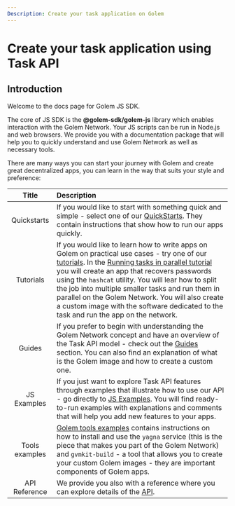 ```yaml
---
Description: Create your task application on Golem
---
```


# Create your task application using Task API

## Introduction

Welcome to the docs page for Golem JS SDK.

The core of JS SDK is the **@golem-sdk/golem-js** library which enables interaction with the Golem Network. Your JS scripts can be run in Node.js and web browsers. We provide you with a documentation package that will help you to quickly understand and use Golem Network as well as necessary tools.

There are many ways you can start your journey with Golem and create great decentralized apps, you can learn in the way that suits your style and preference:

|     Title      |                                                                                                                                                                                                                                                                             Description                                                                                                                                                                                                                                                                             |
| :------------: | :----------------------------------------------------------------------------------------------------------------------------------------------------------------------------------------------------------------------------------------------------------------------------------------------------------------------------------------------------------------------------------------------------------------------------------------------------------------------------------------------------------------------------------------------------------------- |
|  Quickstarts   |                                                                                                                                                                             If you would like to start with something quick and simple - select one of our [QuickStarts](/docs/creators/javascript/quickstarts/index). They contain instructions that show how to run our apps quickly.                                                                                                                                                                             |
|   Tutorials    | If you would like to learn how to write apps on Golem on practical use cases - try one of our [tutorials](/docs/creators/javascript/tutorials/index). In the [Running tasks in parallel tutorial](/docs/creators/javascript/tutorials/running-parallel-tasks) you will create an app that recovers passwords using the `hashcat` utility. You will lear how to split the job into multiple smaller tasks and run them in parallel on the Golem Network. You will also create a custom image with the software dedicated to the task and run the app on the network. |
|     Guides     |                                                                                                                                        If you prefer to begin with understanding the Golem Network concept and have an overview of the Task API model - check out the [Guides](/docs/creators/javascript/guides/index) section. You can also find an explanation of what is the Golem image and how to create a custom one.                                                                                                                                         |
|  JS Examples   |                                                                                                                                  If you just want to explore Task API features through examples that illustrate how to use our API - go directly to [JS Examples](/docs/creators/javascript/examples/index). You will find ready-to-run examples with explanations and comments that will help you add new features to your apps.                                                                                                                                   |
| Tools examples |                                                                                                                [Golem tools examples](/docs/creators/javascript/examples/tools/index) contains instructions on how to install and use the `yagna` service (this is the piece that makes you part of the Golem Network) and `gvmkit-build` - a tool that allows you to create your custom Golem images - they are important components of Golem apps.                                                                                                                 |
| API Reference  | We provide you also with a reference where you can explore details of the [API](/docs/golem-js/reference/support-new-docs/overview).                                                                                                           |                                                                    